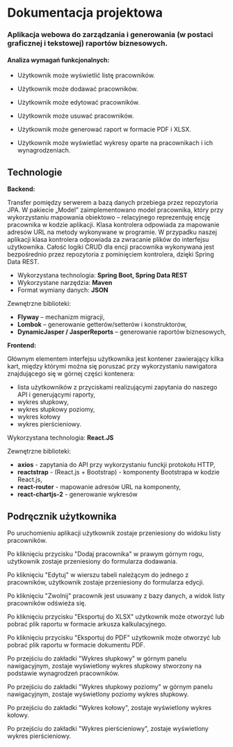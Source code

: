 # Dokumentacja projektowa

### Aplikacja webowa do zarządzania i generowania (w postaci graficznej i tekstowej) raportów biznesowych.



#### Analiza wymagań funkcjonalnych:

- Użytkownik może wyświetlić listę pracowników.

- Użytkownik może dodawać pracowników.

- Użytkownik może edytować pracowników.

- Użytkownik może usuwać pracowników.

- Użytkownik może generować raport w  formacie PDF i XLSX.

- Użytkownik może wyświetlać wykresy oparte na pracownikach i ich wynagrodzeniach.

## Technologie
**Backend:**

Transfer pomiędzy serwerem a bazą danych przebiega przez repozytoria JPA. 
W pakiecie „Model” zaimplementowano model pracownika, który przy wykorzystaniu mapowania obiektowo – relacyjnego reprezentuję encję pracownika w kodzie aplikacji. 
Klasa kontrolera odpowiada za mapowanie adresów URL na metody wykonywane w programie. W przypadku naszej aplikacji klasa kontrolera odpowiada za zwracanie 
plików do interfejsu użytkownika. Całość logiki CRUD dla encji pracownika wykonywana jest bezpośrednio przez repozytoria z pominięciem kontrolera, dzięki Spring Data REST.  

- Wykorzystana technologia: **Spring Boot, Spring Data REST**
- Wykorzystane narzędzia: **Maven**
- Format wymiany danych: **JSON**

Zewnętrzne biblioteki:

- **Flyway** – mechanizm migracji,
- **Lombok** – generowanie getterów/setterów i konstruktorów,
- **DynamicJasper / JasperReports** – generowanie raportów biznesowych,


**Frontend:**

Głównym elementem interfejsu użytkownika jest kontener zawierający kilka kart, 
między którymi można się poruszać przy wykorzystaniu nawigatora 
znajdującego się w górnej części kontenera: 
- lista użytkowników z przyciskami realizującymi zapytania do naszego API i generującymi raporty,
- wykres słupkowy, 
- wykres słupkowy poziomy, 
- wykres kołowy
- wykres pierścieniowy. 

Wykorzystana technologia: **React.JS**

Zewnętrzne biblioteki:
- **axios** - zapytania do API przy wykorzystaniu funckji protokołu HTTP,
- **reactstrap** - (React.js + Bootstrap) - komponenty Bootstrapa w kodzie React.js,
- **react-router** - mapowanie adresów URL na komponenty,
- **react-chartjs-2** - generowanie wykresów


## Podręcznik użytkownika
Po uruchomieniu aplikacji użytkownik zostaje przeniesiony do widoku listy pracowników.

Po kliknięciu przycisku "Dodaj pracownika" w prawym górnym rogu, użytkownik zostaje przeniesiony do formularza dodawania.

Po kliknięciu "Edytuj" w wierszu tabeli należącym do jednego z pracowników, użytkownik zostaje przeniesiony do formularza edycji.

Po kliknięciu "Zwolnij" pracownik jest usuwany z bazy danych,
 a widok listy pracowników odświeża się.

Po kliknięciu przycisku "Eksportuj do XLSX" użytkownik może otworzyć 
lub pobrać plik raportu w formacie arkusza kalkulacyjnego.

Po kliknięciu przycisku "Eksportuj do PDF" użytkownik może otworzyć 
lub pobrać plik raportu w formacie dokumentu PDF.

Po przejściu do zakładki "Wykres słupkowy" w górnym panelu nawigacyjnym, zostaje wyświetlony wykres słupkowy stworzony na podstawie wynagrodzeń pracowników.

Po przejściu do zakładki "Wykres słupkowy poziomy" w górnym panelu nawigacyjnym, zostaje wyświetlony poziomy wykres słupkowy.

Po przejściu do zakładki "Wykres kołowy", zostaje wyświetlony wykres kołowy.

Po przejściu do zakładki "Wykres pierścieniowy", zostaje wyświetlony wykres pierścieniowy.

